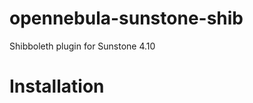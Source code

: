 opennebula-sunstone-shib
========================

Shibboleth plugin for Sunstone 4.10

Installation
========================
